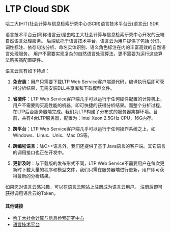 LTP Cloud SDK
=============

哈工大(HIT)社会计算与信息检索研究中心(SCIR)语言技术平台云(语言云) SDK

语言技术平台云(简称语言云)是由哈工大社会计算与信息检索研究中心开发的云端自然语言处理服务。
后端依托于语言技术平台，语言云为用户提供了包括 分词、词性标注、依存句法分析、命名实体识别、语义角色标注在内的丰富高效的自然语言处理服务。
用户不需要实现复杂的自然语言处理算法，更不需要为运行这些算法购买高配置硬件。

语言云具有如下特点：

1. **免安装**：用户只需要下载LTP Web Service客户端源代码，编译执行后即可获得分析结果，无需安装DLL共享库和下载模型文件。

2. **省硬件**：LTP Web Service客户端几乎可以运行于任何硬件配置的计算机上，用户不需要购买高性能的机器，即可快捷的获得分析结果。而整个分析过程，在LTP后台服务器端完成。我们为LTP构建了分布式的服务器集群环境。目前，共有4台LTP服务器，配置为：Intel Xeon 2.5GHz CPU，16G内存。

3. **跨平台**：LTP Web Service客户端几乎可以运行于任何操作系统之上，如Windows、Linux、Unix、Mac OS等。

4. **跨编程语言**：除C++语言外，我们还提供了基于Java语言的客户端。其它语言的调用接口也正在开发中。

5. **更新及时**：与下载版的发布形式不同，LTP Web Service不需要用户在每次更新时下载大量的程序和模型文件，我们只需在服务器端进行更新，用户即可获得最新的分析结果。

如果您对语言云感兴趣，可以在[语言云](http://ltp-cloud.com)网站上注册成为语言云用户。
注册后即可获得调用语言云的Token。


#### 其他链接

* [哈工大社会计算与信息检索研究中心](http://ir.hit.edu.cn/)
* [语言技术平台](https://github.com/HIT-SCIR/ltp)
